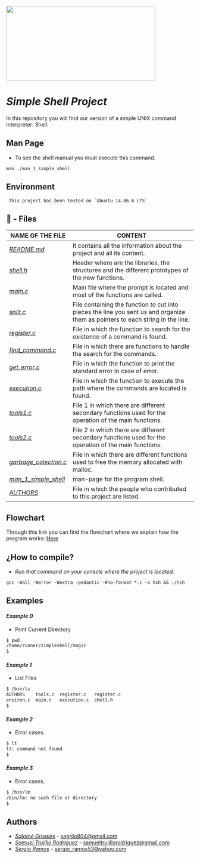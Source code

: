 <p aling="center">
    <img  src="https://blog.desdelinux.net/wp-content/uploads/2019/01/bash-logo.jpg" width="400" height="200">
</p>

# **_Simple Shell Project_**

In this repository you will find our version of a simple UNIX command interpreter: Shell.

## Man Page

* To see the shell manual you must execute this command.

```
man ./man_1_simple_shell
```
## Environment
```
 This project has been tested on `Ubuntu 14.06.6 LTS`
```
## 📁 - Files

| **NAME OF THE FILE** | CONTENT |
|---|---|
|[_README.md_](./README.md)| It contains all the information about the project and all its content.
|[_shell.h_](./shell.h)| Header where are the libraries, the structures and the different prototypes of the new functions.|
|[_main.c_](./main.c)| Main file where the prompt is located and most of the functions are called.|
|[_split.c_](./split.c)| File containing the function to cut into pieces the line you sent us and organize them as pointers to each string in the line.|
|[_register.c_](./register.c)| File in which the function to search for the existence of a command is found.|
|[_find_command.c_](./find_command.c)| File in which there are functions to handle the search for the commands.|
|[_get_error.c_](./get_error.c)| File in which the function to print the standard error in case of error.|
|[_execution.c_](./execution.c)| File in which the function to execute the path where the commands are located is found.|
|[_tools1.c_](./tools.c)| File 1 in which there are different secondary functions used for the operation of the main functions.|
|[_tools2.c_](./tools.c)| File 2 in which there are different secondary functions used for the operation of the main functions.|
|[_garbage_colection.c_](./garbage_colection.c)| File in which there are different functions used to free the memory allocated with malloc.|
|[_man_1_simple_shell_](./man_1_simple_shell)|man-page for the program  shell.|
|[_AUTHORS_](./AUTHORS)|  File in which the people who contributed to this project are listed. |

## Flowchart

Through this link you can find the flowchart where we explain how the program works:  <a href="https://miro.com/welcomeonboard/1yqrjFsKFskz7RDAhljwN6XcEDHDXSLPYGGVCgJXGxCyhILHZOj0TJQzbxpyBR86">Here</a>


## ¿How to compile?

- _Run that command on your console where the project is located._

```
gcc -Wall -Werror -Wextra -pedantic -Wno-format *.c -o hsh && ./hsh
```

## Examples

#### *Example 0*
* Print Current Directory
```bash
$ pwd
/home/runner/simpleshell/magic
$
```
#### *Example 1*
* List Files
```bash
$ /bin/ls
AUTHORS    tools.c  register.c   register.c
environ.c  main.c   execution.c  shell.h
$
```
#### *Example 2*
* Error cases.
```bash
$ lt
lt: command not found
$
```
#### *Example 3*
* Error cases.
```bash
$ /bin/lm
/bin/lm: no such file or directory
$
```

## Authors
- [_Salomé Grisales_](https://github.com/aike-s) - sagrilo804@gmail.com
- [_Samuel Trujillo Rodriguez_](https://github.com/samutrujillo) - samueltrujillorodriguez@gmail.com
- [_Sergio Ramos_](https://github.com/Sergioarg) - sergio_ramos53@yahoo.com
